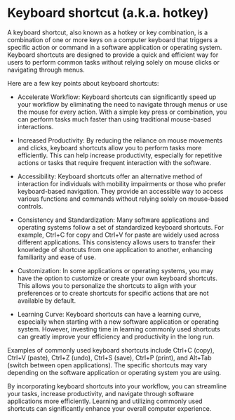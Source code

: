 # Keyboard shortcut (a.k.a. hotkey)

A keyboard shortcut, also known as a hotkey or key combination, is a combination of one or more keys on a computer keyboard that triggers a specific action or command in a software application or operating system. Keyboard shortcuts are designed to provide a quick and efficient way for users to perform common tasks without relying solely on mouse clicks or navigating through menus.

Here are a few key points about keyboard shortcuts:

* Accelerate Workflow: Keyboard shortcuts can significantly speed up your workflow by eliminating the need to navigate through menus or use the mouse for every action. With a simple key press or combination, you can perform tasks much faster than using traditional mouse-based interactions.

* Increased Productivity: By reducing the reliance on mouse movements and clicks, keyboard shortcuts allow you to perform tasks more efficiently. This can help increase productivity, especially for repetitive actions or tasks that require frequent interaction with the software.

* Accessibility: Keyboard shortcuts offer an alternative method of interaction for individuals with mobility impairments or those who prefer keyboard-based navigation. They provide an accessible way to access various functions and commands without relying solely on mouse-based controls.

* Consistency and Standardization: Many software applications and operating systems follow a set of standardized keyboard shortcuts. For example, Ctrl+C for copy and Ctrl+V for paste are widely used across different applications. This consistency allows users to transfer their knowledge of shortcuts from one application to another, enhancing familiarity and ease of use.

* Customization: In some applications or operating systems, you may have the option to customize or create your own keyboard shortcuts. This allows you to personalize the shortcuts to align with your preferences or to create shortcuts for specific actions that are not available by default.

* Learning Curve: Keyboard shortcuts can have a learning curve, especially when starting with a new software application or operating system. However, investing time in learning commonly used shortcuts can greatly improve your efficiency and productivity in the long run.

Examples of commonly used keyboard shortcuts include Ctrl+C (copy), Ctrl+V (paste), Ctrl+Z (undo), Ctrl+S (save), Ctrl+P (print), and Alt+Tab (switch between open applications). The specific shortcuts may vary depending on the software application or operating system you are using.

By incorporating keyboard shortcuts into your workflow, you can streamline your tasks, increase productivity, and navigate through software applications more efficiently. Learning and utilizing commonly used shortcuts can significantly enhance your overall computer experience.